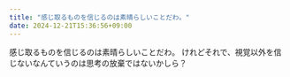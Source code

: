 ```yaml
---
title: "感じ取るものを信じるのは素晴らしいことだわ。"
date: 2024-12-21T15:36:56+09:00
---
```

感じ取るものを信じるのは素晴らしいことだわ。
けれどそれで、視覚以外を信じないなんていうのは思考の放棄ではないかしら？
